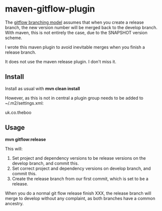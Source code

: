 
maven-gitflow-plugin
====================

The [gitflow branching model](http://nvie.com/posts/a-successful-git-branching-model/) assumes that
when you create a release branch, the new version number will be merged back to the develop branch.
With maven, this is not entirely the case, due to the SNAPSHOT version scheme.

I wrote this maven plugin to avoid inevitable merges when you finish a release branch.

It does not use the maven release plugin. I don't miss it.

Install
-------
Install as usual with **mvn clean install**

However, as this is not in central a plugin group needs to be added to ~/.m2/settings.xml:

<settings>
    <pluginGroups>
        <pluginGroup>uk.co.theboo</pluginGroup>
    </pluginGroups>
</settings>

Usage
-----

**mvn gitflow:release**

This will:

1. Set project and dependency versions to be release versions on the develop branch, and commit this.
2. Set correct project and dependency versions on develop branch, and commit this.
3. Create the release branch from our first commit, which is set to be a release.

When you do a normal git flow release finish XXX, the release branch will merge to develop without any
complaint, as both branches have a common ancestry.

